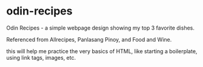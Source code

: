 # odin-recipes

Odin Recipes - a simple webpage design showing my top 3 favorite dishes.

Referenced from Allrecipes, Panlasang Pinoy, and Food and Wine.

this will help me practice the very basics of HTML, like starting a boilerplate, using link tags, images, etc.
